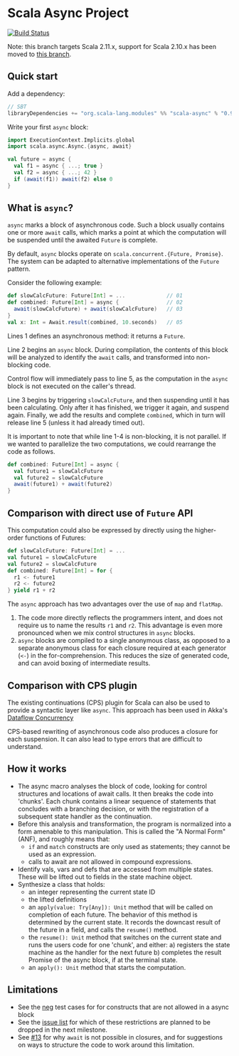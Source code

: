 # Scala Async Project

[![Build Status](https://secure.travis-ci.org/scala/async.png)](http://travis-ci.org/scala/async)

Note: this branch targets Scala 2.11.x, support for Scala 2.10.x has been moved to [this branch](https://github.com/scala/async/tree/2.10.x).

## Quick start

Add a dependency:

```scala
// SBT
libraryDependencies += "org.scala-lang.modules" %% "scala-async" % "0.9.0"
```

Write your first `async` block:

```scala
import ExecutionContext.Implicits.global
import scala.async.Async.{async, await}

val future = async {
  val f1 = async { ...; true }
  val f2 = async { ...; 42 }
  if (await(f1)) await(f2) else 0
}
```

## What is `async`?

`async` marks a block of asynchronous code. Such a block usually contains
one or more `await` calls, which marks a point at which the computation
will be suspended until the awaited `Future` is complete.

By default, `async` blocks operate on `scala.concurrent.{Future, Promise}`.
The system can be adapted to alternative implementations of the
`Future` pattern.

Consider the following example:

```scala
def slowCalcFuture: Future[Int] = ...             // 01
def combined: Future[Int] = async {               // 02
  await(slowCalcFuture) + await(slowCalcFuture)   // 03
}
val x: Int = Await.result(combined, 10.seconds)   // 05
```

Lines 1 defines an asynchronous method: it returns a `Future`.

Line 2 begins an `async` block. During compilation,
the contents of this block will be analyzed to identify
the `await` calls, and transformed into non-blocking
code.

Control flow will immediately pass to line 5, as the
computation in the `async` block is not executed
on the caller's thread.

Line 3 begins by triggering `slowCalcFuture`, and then
suspending until it has been calculating. Only after it
has finished, we trigger it again, and suspend again.
Finally, we add the results and complete `combined`, which
in turn will release line 5 (unless it had already timed out).

It is important to note that while line 1-4 is non-blocking,
it is not parallel. If we wanted to parallelize the two computations,
we could rearrange the code as follows.

```scala
def combined: Future[Int] = async {
  val future1 = slowCalcFuture
  val future2 = slowCalcFuture
  await(future1) + await(future2)
}
```

## Comparison with direct use of `Future` API

This computation could also be expressed by directly using the
higher-order functions of Futures:

```scala
def slowCalcFuture: Future[Int] = ...
val future1 = slowCalcFuture
val future2 = slowCalcFuture
def combined: Future[Int] = for {
  r1 <- future1
  r2 <- future2
} yield r1 + r2
```

The `async` approach has two advantages over the use of
`map` and `flatMap`.
  1. The code more directly reflects the programmers intent,
     and does not require us to name the results `r1` and `r2`.
     This advantage is even more pronounced when we mix control
     structures in `async` blocks.
  2. `async` blocks are compiled to a single anonymous class,
     as opposed to a separate anonymous class for each closure
     required at each generator (`<-`) in the for-comprehension.
     This reduces the size of generated code, and can avoid boxing
     of intermediate results.

## Comparison with CPS plugin

The existing continuations (CPS) plugin for Scala can also be used
to provide a syntactic layer like `async`. This approach has been
used in Akka's [Dataflow Concurrency](http://doc.akka.io/docs/akka/snapshot/scala/dataflow.html)

CPS-based rewriting of asynchronous code also produces a closure
for each suspension. It can also lead to type errors that are
difficult to understand.

## How it works

 - The async macro analyses the block of code, looking for control
   structures and locations of await calls. It then breaks the code
   into 'chunks'. Each chunk contains a linear sequence of statements
   that concludes with a branching decision, or with the registration
   of a subsequent state handler as the continuation.
 - Before this analysis and transformation, the program is normalized
   into a form amenable to this manipulation. This is called the
   "A Normal Form" (ANF), and roughly means that:
     - `if` and `match` constructs are only used as statements;
       they cannot be used as an expression.
     - calls to await are not allowed in compound expressions.
 - Identify vals, vars and defs that are accessed from multiple
   states. These will be lifted out to fields in the state machine
   object.
 - Synthesize a class that holds:
   - an integer representing the current state ID
   - the lifted definitions
   - an `apply(value: Try[Any]): Unit` method that will be
     called on completion of each future. The behavior of
     this method is determined by the current state. It records
     the downcast result of the future in a field, and calls the
     `resume()` method.
   - the `resume(): Unit` method that switches on the current state
     and runs the users code for one 'chunk', and either:
       a) registers the state machine as the handler for the next future
       b) completes the result Promise of the async block, if at the terminal state.
   - an `apply(): Unit` method that starts the computation.

## Limitations
 - See the [neg](https://github.com/scala/async/tree/master/src/test/scala/scala/async/neg) test cases for
   for constructs that are not allowed in a async block
 - See the [issue list](https://github.com/scala/async/issues?state=open) for which of these restrictions are planned
   to be dropped in the next milestone.
 - See [#13](https://github.com/scala/async/issues/13) for why `await` is not possible in closures, and for suggestions on
   ways to structure the code to work around this limitation.
